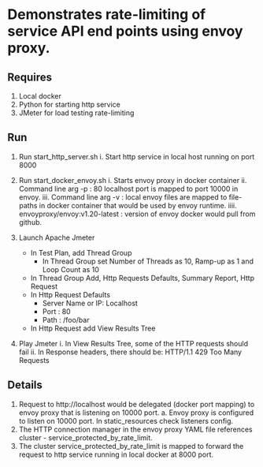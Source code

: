 # Demonstrates rate-limiting of service API end points using envoy proxy.

## Requires
1. Local docker 
2. Python for starting http service
3. JMeter for load testing rate-limiting


## Run
1. Run start_http_server.sh
   i. Start http service in local host running on port 8000

2. Run start_docker_envoy.sh
     i. Starts envoy proxy in docker container
    ii. Command line arg -p : 80 localhost port is mapped to port 10000 in envoy.
   iii. Command line arg -v : local envoy files are mapped to file-paths in docker container that would be used by envoy runtime.
  iiii. envoyproxy/envoy:v1.20-latest : version of envoy docker would pull from github.

3. Launch Apache Jmeter
   - In Test Plan, add Thread Group
       - In Thread Group set Number of Threads as 10, Ramp-up as 1 and Loop Count as 10
   - In Thread Group Add, Http Requests Defaults, Summary Report, Http Request
   - In Http Request Defaults
       - Server Name or IP: Localhost
       - Port : 80
       - Path : /foo/bar
   - In Http Request add View Results Tree


4. Play Jmeter
   i. In View Results Tree, some of the HTTP requests should fail
   ii. In Response headers, there should be: HTTP/1.1 429 Too Many Requests


## Details

1. Request to http://localhost would be delegated (docker port mapping) to envoy proxy that is listening on 10000 port. 
   a. Envoy proxy is configured to listen on 10000 port. In static_resources check listeners config.
2. The HTTP connection manager in the envoy proxy YAML file references cluster - service_protected_by_rate_limit.
3. The cluster service_protected_by_rate_limit is mapped to forward the request to http service running in local docker at 8000 port.
